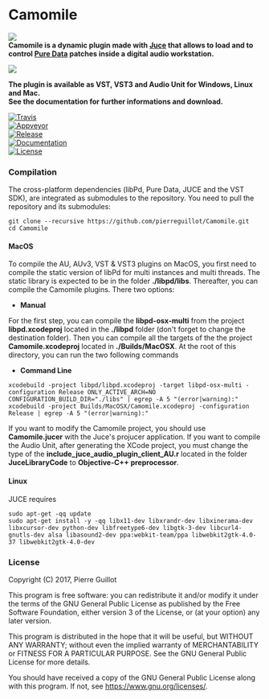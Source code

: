 # Camomile
![](https://cloud.githubusercontent.com/assets/1409918/13611206/9433a744-e561-11e5-8b30-7def4dd19cdd.png)  
**Camomile is a dynamic plugin made with [Juce](http://www.juce.com) that allows to load and to control [Pure Data](http://msp.ucsd.edu/software.html) patches inside a digital audio workstation.**

![](https://cloud.githubusercontent.com/assets/1409918/13610631/ebdacae8-e55e-11e5-903c-fb3ad342adb8.png)

**The plugin is available as VST, VST3 and Audio Unit for Windows, Linux and Mac.**  
**See the documentation for further informations and download.**


[![Travis](https://img.shields.io/travis/pierreguillot/Camomile.svg?label=travis)](https://travis-ci.org/pierreguillot/Camomile)  
[![Appveyor](https://img.shields.io/appveyor/ci/pierreguillot/Camomile.svg?label=appveyor)](https://ci.appveyor.com/project/pierreguillot/camomile/history)  
[![Release](https://img.shields.io/github/release/pierreguillot/Camomile.svg)](https://github.com/pierreguillot/Camomile/releases/latest)  
[![Documentation](https://img.shields.io/badge/wiki-documentation-blue.svg)](https://github.com/pierreguillot/Camomile/wiki)  
[![License](https://img.shields.io/badge/License-GPL--v3-blue.svg)](https://github.com/pierreguillot/Camomile/blob/master/LICENSE)


### Compilation
The cross-platform dependencies (libPd, Pure Data, JUCE and the VST SDK), are integrated as submodules to the repository. You need to pull the repository and its submodules:

```
git clone --recursive https://github.com/pierreguillot/Camomile.git  
cd Camomile
```

#### MacOS
To compile the AU, AUv3, VST & VST3 plugins on MacOS, you first need to compile the static version of libPd for multi instances and multi threads. The static library is expected to be in the folder **./libpd/libs**.  Thereafter, you can compile the Camomile plugins. There two options:
- **Manual**  

For the first step, you can compile the **libpd-osx-multi** from the project **libpd.xcodeproj** located in the **./libpd** folder (don't forget to change the destination folder). Then you can compile all the targets of the the project **Camomile.xcodeproj** located in **./Builds/MacOSX**.
 At the root of this directory, you can run the two following commands

- **Command Line**

```
xcodebuild -project libpd/libpd.xcodeproj -target libpd-osx-multi -configuration Release ONLY_ACTIVE_ARCH=NO CONFIGURATION_BUILD_DIR="./libs" | egrep -A 5 "(error|warning):"
xcodebuild -project Builds/MacOSX/Camomile.xcodeproj -configuration Release | egrep -A 5 "(error|warning):"
```

If you want to modify the Camomile project, you should use **Camomile.jucer** with the Juce's projucer application. If you want to compile the Audio Unit, after generating the XCode project, you must change the type of the **include_juce_audio_plugin_client_AU.r** located in the folder **JuceLibraryCode** to **Objective-C++ preprocessor**.

#### Linux
JUCE requires
```
sudo apt-get -qq update
sudo apt-get install -y -qq libx11-dev libxrandr-dev libxinerama-dev libxcursor-dev python-dev libfreetype6-dev libgtk-3-dev libcurl4-gnutls-dev alsa libasound2-dev ppa:webkit-team/ppa libwebkit2gtk-4.0-37 libwebkit2gtk-4.0-dev
```

### License

Copyright (C) 2017, Pierre Guillot

This program is free software: you can redistribute it and/or modify
it under the terms of the GNU General Public License as published by
the Free Software Foundation, either version 3 of the License, or
(at your option) any later version.

This program is distributed in the hope that it will be useful,
but WITHOUT ANY WARRANTY; without even the implied warranty of
MERCHANTABILITY or FITNESS FOR A PARTICULAR PURPOSE.  See the
GNU General Public License for more details.

You should have received a copy of the GNU General Public License
along with this program.  If not, see <https://www.gnu.org/licenses/>.
